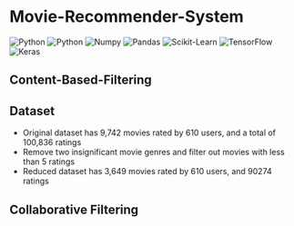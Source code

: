 # Movie-Recommender-System
<img alt="Python" src="https://img.shields.io/badge/python-%2314354C.svg?style=for-the-badge&logo=python&logoColor=white"/> <img alt="Python" src="https://img.shields.io/badge/numpy-%23013243.svg?style=for-the-badge&logo=numpy&logoColor=white" />  <img alt="Numpy" 
src="https://img.shields.io/badge/pandas-%23150458.svg?style=for-the-badge&logo=pandas&logoColor=white" />  <img alt="Pandas" 
src="https://img.shields.io/badge/scikit--learn-%23F7931E.svg?style=for-the-badge&logo=scikit-learn&logoColor=white" /> <img alt="Scikit-Learn" 
src="https://img.shields.io/badge/TensorFlow-%23FF6F00.svg?style=for-the-badge&logo=TensorFlow&logoColor=white" /> <img alt="TensorFlow" src="https://img.shields.io/badge/Keras-%23D00000.svg?style=for-the-badge&logo=Keras&logoColor=white"/> <img alt="Keras" 
src="https://img.shields.io/badge/Jupyter-%23F37626.svg?style=for-the-badge&logo=Jupyter&logoColor=white" /> 

## Content-Based-Filtering
## Dataset
- Original dataset has 9,742 movies rated by 610 users, and a total of 100,836 ratings
- Remove two insignificant movie genres and filter out movies with less than 5 ratings
- Reduced dataset has 3,649 movies rated by 610 users, and 90274 ratings

## Collaborative Filtering
